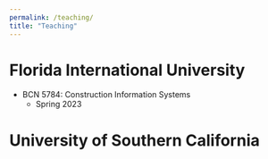 ```yaml
---
permalink: /teaching/
title: "Teaching"
---
```



Florida International University
======
- BCN 5784: Construction Information Systems
	- Spring 2023


University of Southern California
=====

